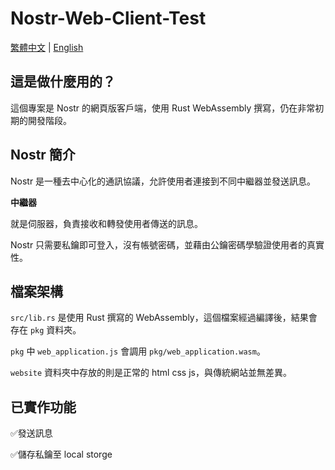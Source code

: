 # Nostr-Web-Client-Test
[繁體中文](https://github.com/Xeift/Nostr-Web-Client-Test/blob/main/README.md) | [English](https://github.com/Xeift/Nostr-Web-Client-Test/blob/main/README_en.md)

## 這是做什麼用的？
這個專案是 Nostr 的網頁版客戶端，使用 Rust WebAssembly 撰寫，仍在非常初期的開發階段。


## Nostr 簡介
Nostr 是一種去中心化的通訊協議，允許使用者連接到不同中繼器並發送訊息。

**中繼器**

就是伺服器，負責接收和轉發使用者傳送的訊息。

Nostr 只需要私鑰即可登入，沒有帳號密碼，並藉由公鑰密碼學驗證使用者的真實性。

## 檔案架構
`src/lib.rs` 是使用 Rust 撰寫的 WebAssembly，這個檔案經過編譯後，結果會存在 `pkg` 資料夾。

`pkg` 中 `web_application.js` 會調用 `pkg/web_application.wasm`。

`website` 資料夾中存放的則是正常的 html css js，與傳統網站並無差異。

## 已實作功能
✅發送訊息

✅儲存私鑰至 local storge